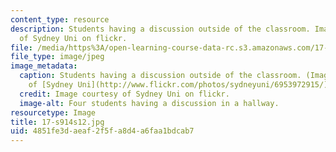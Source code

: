 ```yaml
---
content_type: resource
description: Students having a discussion outside of the classroom. Image courtesy
  of Sydney Uni on flickr.
file: /media/https%3A/open-learning-course-data-rc.s3.amazonaws.com/17-s914-conversations-you-cant-have-on-campus-race-ethnicity-gender-and-identity-spring-2012/4851fe3daeaf2f5fa8d4a6faa1bdcab7_17-s914s12.jpg
file_type: image/jpeg
image_metadata:
  caption: Students having a discussion outside of the classroom. (Image courtesy
    of [Sydney Uni](http://www.flickr.com/photos/sydneyuni/6953972915/) on Flickr.)
  credit: Image courtesy of Sydney Uni on flickr.
  image-alt: Four students having a discussion in a hallway.
resourcetype: Image
title: 17-s914s12.jpg
uid: 4851fe3d-aeaf-2f5f-a8d4-a6faa1bdcab7
---
```

